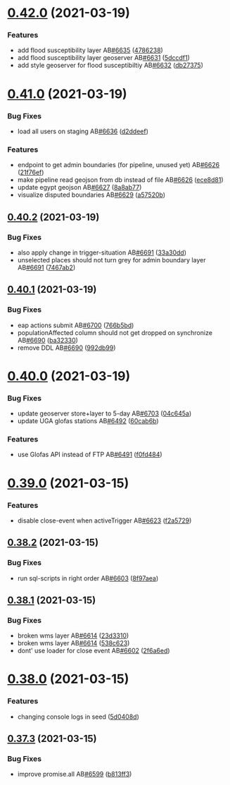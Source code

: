 # [0.42.0](https://github.com/rodekruis/IBF-system/compare/v0.41.0...v0.42.0) (2021-03-19)


### Features

* add flood susceptibility layer AB[#6635](https://github.com/rodekruis/IBF-system/issues/6635) ([4786238](https://github.com/rodekruis/IBF-system/commit/4786238d69fbbafe0e71ab047b5014579bbeba39))
* add flood susceptibility layer geoserver AB[#6631](https://github.com/rodekruis/IBF-system/issues/6631) ([5dccdf1](https://github.com/rodekruis/IBF-system/commit/5dccdf135ed05ab9e58f7be8d839f60cca1e1726))
* add style geoserver for flood susceptibiltiy AB[#6632](https://github.com/rodekruis/IBF-system/issues/6632) ([db27375](https://github.com/rodekruis/IBF-system/commit/db273756c44e7d28ebb60d02c716803ef2bc9bcc))



# [0.41.0](https://github.com/rodekruis/IBF-system/compare/v0.40.2...v0.41.0) (2021-03-19)


### Bug Fixes

* load all users on staging AB[#6636](https://github.com/rodekruis/IBF-system/issues/6636) ([d2ddeef](https://github.com/rodekruis/IBF-system/commit/d2ddeef964221a4d5f60cd511d40e6d7add9c44c))


### Features

* endpoint to get admin boundaries (for pipeline, unused yet) AB[#6626](https://github.com/rodekruis/IBF-system/issues/6626) ([21f76ef](https://github.com/rodekruis/IBF-system/commit/21f76ef91020017d234deaac90e50e4abfd1fb22))
* make pipeline read geojson from db instead of file AB[#6626](https://github.com/rodekruis/IBF-system/issues/6626) ([ece8d81](https://github.com/rodekruis/IBF-system/commit/ece8d8171e6febfdf54f6980a9999fa645bbf85e))
* update egypt geojson AB[#6627](https://github.com/rodekruis/IBF-system/issues/6627) ([8a8ab77](https://github.com/rodekruis/IBF-system/commit/8a8ab776dcbe261c803c1327bcfde6544c2e2c62))
* visualize disputed boundaries AB[#6629](https://github.com/rodekruis/IBF-system/issues/6629) ([a57520b](https://github.com/rodekruis/IBF-system/commit/a57520bff7008169048ecbab1d3c1bd732bc70db))



## [0.40.2](https://github.com/rodekruis/IBF-system/compare/v0.40.1...v0.40.2) (2021-03-19)


### Bug Fixes

* also apply change in trigger-situation AB[#6691](https://github.com/rodekruis/IBF-system/issues/6691) ([33a30dd](https://github.com/rodekruis/IBF-system/commit/33a30ddc13674b708a20925f2e99f294e9a6009d))
* unselected places should not turn grey for admin boundary layer AB[#6691](https://github.com/rodekruis/IBF-system/issues/6691) ([7467ab2](https://github.com/rodekruis/IBF-system/commit/7467ab211017a4e69b3dca6f979d855b1a3ef142))



## [0.40.1](https://github.com/rodekruis/IBF-system/compare/v0.40.0...v0.40.1) (2021-03-19)


### Bug Fixes

* eap actions submit AB[#6700](https://github.com/rodekruis/IBF-system/issues/6700) ([766b5bd](https://github.com/rodekruis/IBF-system/commit/766b5bddfc881bc286e2dd4819536fb9b754bec0))
* populationAffected column should not get dropped on synchronize AB[#6690](https://github.com/rodekruis/IBF-system/issues/6690) ([ba32330](https://github.com/rodekruis/IBF-system/commit/ba32330e820b43d0f17c9e5f1eb4e4f775e481cb))
* remove DDL AB[#6690](https://github.com/rodekruis/IBF-system/issues/6690) ([992db99](https://github.com/rodekruis/IBF-system/commit/992db99542151bc8eda59607eb6faaac7f764f8f))



# [0.40.0](https://github.com/rodekruis/IBF-system/compare/v0.39.0...v0.40.0) (2021-03-19)


### Bug Fixes

* update geoserver store+layer to 5-day AB[#6703](https://github.com/rodekruis/IBF-system/issues/6703) ([04c645a](https://github.com/rodekruis/IBF-system/commit/04c645a0b671c7c0a4e48f2313a252894e269c02))
* update UGA glofas stations AB[#6492](https://github.com/rodekruis/IBF-system/issues/6492) ([60cab6b](https://github.com/rodekruis/IBF-system/commit/60cab6b9bcdfb92597a0902dff199579f00f5d1d))


### Features

* use Glofas API instead of FTP AB[#6491](https://github.com/rodekruis/IBF-system/issues/6491) ([f0fd484](https://github.com/rodekruis/IBF-system/commit/f0fd484bbb1be6e555ae8001d0bfb972ee5e61a8))



# [0.39.0](https://github.com/rodekruis/IBF-system/compare/v0.38.2...v0.39.0) (2021-03-15)


### Features

* disable close-event when activeTrigger AB[#6623](https://github.com/rodekruis/IBF-system/issues/6623) ([f2a5729](https://github.com/rodekruis/IBF-system/commit/f2a57294e03b613f12bf0e7b10b4844b0afe2e59))



## [0.38.2](https://github.com/rodekruis/IBF-system/compare/v0.38.1...v0.38.2) (2021-03-15)


### Bug Fixes

* run sql-scripts in right order AB[#6603](https://github.com/rodekruis/IBF-system/issues/6603) ([8f97aea](https://github.com/rodekruis/IBF-system/commit/8f97aeae73d8bbd48e276e64c820fae5f5fb3e2a))



## [0.38.1](https://github.com/rodekruis/IBF-system/compare/v0.38.0...v0.38.1) (2021-03-15)


### Bug Fixes

* broken wms layer AB[#6614](https://github.com/rodekruis/IBF-system/issues/6614) ([23d3310](https://github.com/rodekruis/IBF-system/commit/23d33105aeb577f63919639712a2390a378366c2))
* broken wms layer AB[#6614](https://github.com/rodekruis/IBF-system/issues/6614) ([538c623](https://github.com/rodekruis/IBF-system/commit/538c623d81de7c494995a5966516a38725e497d0))
* dont' use loader for close event AB[#6602](https://github.com/rodekruis/IBF-system/issues/6602) ([2f6a6ed](https://github.com/rodekruis/IBF-system/commit/2f6a6ed3cbae07a22bc6462e34cf7d2596bd9516))



# [0.38.0](https://github.com/rodekruis/IBF-system/compare/v0.37.3...v0.38.0) (2021-03-15)


### Features

* changing console logs in seed ([5d0408d](https://github.com/rodekruis/IBF-system/commit/5d0408de90616add54e5e8609669fb790f7fa527))



## [0.37.3](https://github.com/rodekruis/IBF-system/compare/v0.37.2...v0.37.3) (2021-03-15)


### Bug Fixes

* improve promise.all AB[#6599](https://github.com/rodekruis/IBF-system/issues/6599) ([b813ff3](https://github.com/rodekruis/IBF-system/commit/b813ff3d75bdbf2b151e3a00caea9c9a5e18fea5))



